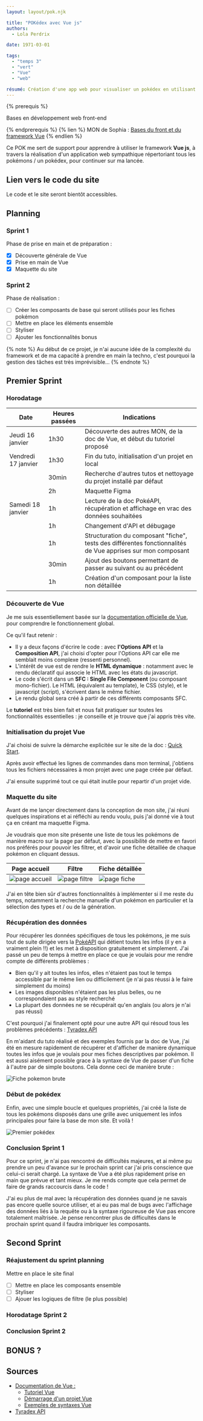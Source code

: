 ```yaml
---
layout: layout/pok.njk

title: "POKédex avec Vue js"
authors:
  - Lola Perdrix

date: 1971-03-01

tags: 
  - "temps 3"
  - "vert"
  - "Vue"
  - "web"

résumé: Création d'une app web pour visualiser un pokédex en utilisant le framework Vue js.
---
```


{% prerequis %}

Bases en développement web front-end

{% endprerequis %}
{% lien %}
MON de Sophia : [Bases du front et du framework Vue](https://francoisbrucker.github.io/do-it/promos/2024-2025/Sophia-Capdevielle/mon/temps-1.1/)
{% endlien %}

Ce POK me sert de support pour apprendre à utiliser le framework **Vue js**, à travers la réalisation d'un application web sympathique répertoriant tous les pokémons / un pokédex, pour continuer sur ma lancée.

## Lien vers le code du site

Le code et le site seront bientôt accessibles.

## Planning

### Sprint 1

Phase de prise en main et de préparation :

- [x] Découverte générale de Vue
- [x] Prise en main de Vue
- [x] Maquette du site

### Sprint 2

Phase de réalisation :

- [ ] Créer les composants de base qui seront utilisés pour les fiches pokémon
- [ ] Mettre en place les éléments ensemble
- [ ] Styliser
- [ ] Ajouter les fonctionnalités bonus

{% note %}
Au début de ce projet, je n'ai aucune idée de la complexité du framework et de ma capacité à prendre en main la techno, c'est pourquoi la gestion des tâches est très imprévisible...
{% endnote %}

## Premier Sprint

### Horodatage

| Date | Heures passées | Indications |
|----|-----|-----|
| Jeudi 16 janvier | 1h30 | Découverte des autres MON, de la doc de Vue, et début du tutoriel proposé |
| Vendredi 17 janvier | 1h30 | Fin du tuto, initialisation d'un projet en local |
|  | 30min  | Recherche d'autres tutos et nettoyage du projet installé par défaut |
|  | 2h | Maquette Figma |
| Samedi 18 janvier | 1h | Lecture de la doc PokéAPI, récupération et affichage en vrac des données souhaitées |
|  | 1h | Changement d'API et débugage |
|  | 1h | Structuration du composant "fiche", tests des différentes fonctionnalités de Vue apprises sur mon composant |
|  | 30min | Ajout des boutons permettant de passer au suivant ou au précédent |
|  | 1h | Création d'un composant pour la liste non détaillée |

### Découverte de Vue

Je me suis essentiellement basée sur la [documentation officielle de Vue](https://fr.vuejs.org/guide/introduction.html), pour comprendre le fonctionnement global.

Ce qu'il faut retenir :

- Il y a deux façons d'écrire le code : avec **l'Options API** et la **Composition API**, j'ai choisi d'opter pour l'Options API car elle me semblait moins complexe (ressenti personnel).
- L'intérêt de vue est de rendre le **HTML dynamique** : notamment avec le rendu déclaratif qui associe le HTML avec les états du javascript.
- Le code s'écrit dans un **SFC : Single File Component** (ou composant mono-fichier). Le HTML (équivalent au template), le CSS (style), et le javascript (script), s'écrivent dans le même fichier.
- Le rendu global sera créé à partir de ces différents composants SFC.

Le **tutoriel** est très bien fait et nous fait pratiquer sur toutes les fonctionnalités essentielles : je conseille et je trouve que j'ai appris très vite.

### Initialisation du projet Vue

J'ai choisi de suivre la démarche explicitée sur le site de la doc :  [Quick Start](https://fr.vuejs.org/guide/quick-start.html).

Après avoir effectué les lignes de commandes dans mon terminal, j'obtiens tous les fichiers nécessaires à mon projet avec une page créée par défaut.

J'ai ensuite supprimé tout ce qui était inutile pour repartir d'un projet vide.

### Maquette du site

Avant de me lançer directement dans la conception de mon site, j'ai réuni quelques inspirations et ai réfléchi au rendu voulu, puis j'ai donné vie à tout ça en créant ma maquette Figma.

Je voudrais que mon site présente une liste de tous les pokémons de manière macro sur la page par défaut, avec la possibilité de mettre en favori nos préférés pour pouvoir les filtrer, et d'avoir une fiche détaillée de chaque pokémon en cliquant dessus.

| Page accueil | Filtre | Fiche détaillée |
|----|-----|-----|
| ![page accueil](maquette1.jpg) | ![page filtre](maquette3.jpg) | ![page fiche](maquette2.jpg) |

J'ai en tête bien sûr d'autres fonctionnalités à implémenter si il me reste du temps, notamment la recherche manuelle d'un pokémon en particulier et la sélection des types et / ou de la génération.

### Récupération des données

Pour récupérer les données spécifiques de tous les pokémons, je me suis tout de suite dirigée vers la [PokéAPI](https://pokeapi.co/docs/v2) qui détient toutes les infos (il y en a vraiment plein !!) et les met à disposition gratuitement et simplement. J'ai passé un peu de temps à mettre en place ce que je voulais pour me rendre compte de différents problèmes :

- Bien qu'il y ait toutes les infos, elles n'étaient pas tout le temps accessible par le même lien ou difficilement (je n'ai pas réussi à le faire simplement du moins)
- Les images disponibles n'étaient pas les plus belles, ou ne correspondaient pas au style recherché
- La plupart des données ne se récupérait qu'en anglais (ou alors je n'ai pas réussi)

C'est pourquoi j'ai finalement opté pour une autre API qui résoud tous les problèmes précédents : [Tyradex API](https://tyradex.vercel.app/docs/pokemon/pokedex)

En m'aidant du tuto réalisé et des exemples fournis par la doc de Vue, j'ai été en mesure rapidement de récupérer et d'afficher de manière dynamique toutes les infos que je voulais pour mes fiches descriptives par pokémon. Il est aussi aisément possible grace à la syntaxe de Vue de passer d'un fiche à l'autre par de simple boutons. Cela donne ceci de manière brute :

![Fiche pokemon brute](pokemon_infos.jpg)

### Début de pokédex

Enfin, avec une simple boucle et quelques propriétés, j'ai créé la liste de tous les pokémons disposés dans une grille avec uniquement les infos principales pour faire la base de mon site. Et voilà !

![Premier pokédex](listev1.jpg)

### Conclusion Sprint 1

Pour ce sprint, je n'ai pas rencontré de difficultés majeures, et ai même pu prendre un peu d'avance sur le prochain sprint car j'ai pris conscience que celui-ci serait chargé. La syntaxe de Vue a été plus rapidement prise en main que prévue et tant mieux. Je me rends compte que cela permet de faire de grands raccourcis dans le code !

J'ai eu plus de mal avec la récupération des données quand je ne savais pas encore quelle source utiliser, et ai eu pas mal de bugs avec l'affichage des données liés à la requête ou à la syntaxe rigoureuse de Vue pas encore totalement maîtrisée. Je pense rencontrer plus de difficultés dans le prochain sprint quand il faudra imbriquer les composants.

## Second Sprint

### Réajustement du sprint planning

Mettre en place le site final

- [ ] Mettre en place les composants ensemble
- [ ] Styliser
- [ ] Ajouer les logiques de filtre (le plus possible)

### Horodatage Sprint 2

### Conclusion Sprint 2

## BONUS ?

## Sources

- [Documentation de Vue :](https://fr.vuejs.org/guide/introduction.html)
  - [Tutoriel Vue](https://fr.vuejs.org/tutorial/#step-1)
  - [Démarrage d'un projet Vue](https://fr.vuejs.org/guide/quick-start.html)
  - [Exemples de syntaxes Vue](https://fr.vuejs.org/examples/#hello-world)
- [Tyradex API](https://tyradex.vercel.app/docs/pokemon/pokedex)
